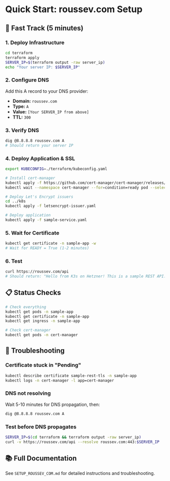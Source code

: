 # Quick Start: roussev.com Setup

## 🚀 Fast Track (5 minutes)

### 1. Deploy Infrastructure
```bash
cd terraform
terraform apply
SERVER_IP=$(terraform output -raw server_ip)
echo "Your server IP: $SERVER_IP"
```

### 2. Configure DNS
Add this A record to your DNS provider:
- **Domain:** `roussev.com`
- **Type:** `A`
- **Value:** `[Your SERVER_IP from above]`
- **TTL:** `300`

### 3. Verify DNS
```bash
dig @8.8.8.8 roussev.com A
# Should return your server IP
```

### 4. Deploy Application & SSL
```bash
export KUBECONFIG=./terraform/kubeconfig.yaml

# Install cert-manager
kubectl apply -f https://github.com/cert-manager/cert-manager/releases/download/v1.13.2/cert-manager.yaml
kubectl wait --namespace cert-manager --for=condition=ready pod --selector=app.kubernetes.io/instance=cert-manager --timeout=300s

# Deploy Let's Encrypt issuers
cd ../k8s
kubectl apply -f letsencrypt-issuer.yaml

# Deploy application
kubectl apply -f sample-service.yaml
```

### 5. Wait for Certificate
```bash
kubectl get certificate -n sample-app -w
# Wait for READY = True (1-2 minutes)
```

### 6. Test
```bash
curl https://roussev.com/api
# Should return: "Hello from K3s on Hetzner! This is a sample REST API."
```

## 📋 Status Checks

```bash
# Check everything
kubectl get pods -n sample-app
kubectl get certificate -n sample-app
kubectl get ingress -n sample-app

# Check cert-manager
kubectl get pods -n cert-manager
```

## 🔧 Troubleshooting

### Certificate stuck in "Pending"
```bash
kubectl describe certificate sample-rest-tls -n sample-app
kubectl logs -n cert-manager -l app=cert-manager
```

### DNS not resolving
Wait 5-10 minutes for DNS propagation, then:
```bash
dig @8.8.8.8 roussev.com A
```

### Test before DNS propagates
```bash
SERVER_IP=$(cd terraform && terraform output -raw server_ip)
curl -v https://roussev.com/api --resolve roussev.com:443:$SERVER_IP
```

## 📚 Full Documentation
See `SETUP_ROUSSEV_COM.md` for detailed instructions and troubleshooting.

